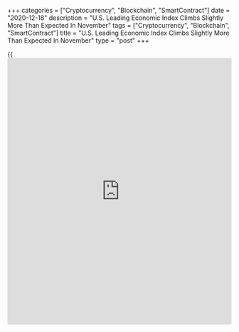 +++
categories = ["Cryptocurrency", "Blockchain", "SmartContract"]
date = "2020-12-18"
description = "U.S. Leading Economic Index Climbs Slightly More Than Expected In November"
tags = ["Cryptocurrency", "Blockchain", "SmartContract"]
title = "U.S. Leading Economic Index Climbs Slightly More Than Expected In November"
type = "post"
+++

{{<iframe id="large-banner" src="https://www.bounty.group/#slide=22.0" width="100%" height="600" scrolling="no" style="border: 0px solid rgb(216, 221, 230); border-radius: 3px;">}}

A report released by the Conference Board on Friday showed its index of
leading U.S. economic indicators increased by slightly more than
expected in the month of November.

The Conference Board said its leading economic index rose by 0.6 percent
in November after climbing by 0.8 percent in October. Economists had
expected the index to increase by 0.5 percent.

"Initial claims for unemployment insurance, new orders for
manufacturing, residential construction permits, and stock prices made
the largest positive contributions to the LEI," said Ataman Ozyildirim,
Senior Director of Economic Research at The Conference Board.

He added, "However, falling average working hours in manufacturing and
consumers' worsening outlook underscore the downside risks to growth
from a second wave of COVID-19 and high unemployment."

The report said the coincident economic index edged up by 0.2 percent in
November after rising by 0.6 percent in October.

The lagging economic index also increased by 0.4 percent in November
after climbing by 0.3 percent in the previous month.

For comments and feedback [contact](https://www.playgroundfx.com/contact/): editorial@rtt[news](https://www.letsplayfx.com/blog/forex-news-website/).com

[Economic News][1]

 **What parts of the world are seeing the best (and worst) economic
performances lately? Click[here][2] to check out our [Econ Scorecard][2]
and find out! See up-to-the-moment [ranking](https://www.playgroundfx.com/blog/crypto-exchange-ranking/)s for the best and worst
performers in [GDP][3], [unemployment rate][4], [inflation][5] and much
more.**

   1. www.rtt[news](https://www.letsplayfx.com/blog/forex-news-website/).com/Content/EconomicNews.aspx
   2. www.rtt[news](https://www.letsplayfx.com/blog/forex-news-website/).com/economic-scorecard/world-rank/unemployment-rate/highest-performance.aspx
   3. www.rtt[news](https://www.letsplayfx.com/blog/forex-news-website/).com/economic-scorecard/world-rank/GDP/highest-performance.aspx
   4. www.rtt[news](https://www.letsplayfx.com/blog/forex-news-website/).com/economic-scorecard/world-rank/unemployment-rate/lowest-performance.aspx
   5. www.rtt[news](https://www.letsplayfx.com/blog/forex-news-website/).com/economic-scorecard/world-rank/CPI/highest-performance.aspx